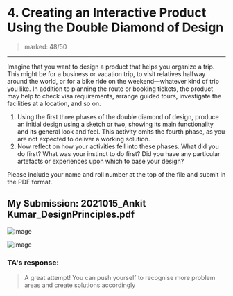 # 4. Creating an Interactive Product Using the Double Diamond of Design
> marked: 48/50
---
Imagine that you want to design a product that helps you organize a trip. This might be for a business or vacation trip, to visit relatives halfway around the world, or for a bike ride on the weekend—whatever kind of trip you like. In addition to planning the route or booking tickets, the product may help to check visa requirements, arrange guided tours, investigate the facilities at a location, and so on.


1. Using the first three phases of the double diamond of design, produce an initial design using a sketch or two, showing its main functionality and its general look and feel. This activity omits the fourth phase, as you are not expected to deliver a working solution.
2. Now reflect on how your activities fell into these phases. What did you do first? What was your instinct to do first? Did you have any particular artefacts or experiences upon which to base your design?


Please include your name and roll number at the top of the file and submit in the PDF format. 


## My Submission: 2021015_Ankit Kumar_DesignPrinciples.pdf    
![image](C:\\Users\\kitkat\\Desktop\\1.png)

![image](C:\\Users\\kitkat\\Desktop\\2.png)


### TA's response:
> A great attempt! You can push yourself to recognise more problem areas and create solutions accordingly
